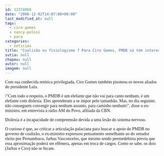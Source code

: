 ```yaml
---
id: 12374868
date: "2006-12-02T14:07:00+00:00"
last_modified_at: null
tags:
  - ciro-gomes
  - nancy-pelosi
  - para
categories:
  - noticias
title: "Coalizão ou fisiologismo ? Para Ciro Gomes, PMDB só tem interesse pelos cargos"
sutia: null
chapeu: null
autor: null
imagem: null
---
```

<p><P><FONT face=Verdana>Com sua conhecida retórica privilegiada, Ciro Gomes também pisoteou os novos aliados do presidente Lula.</FONT></P></p>
<p><P><FONT face=Verdana>\"Com todo o respeito, o PMDB é um elefante que não vai para canto nenhum, é um elefante com dislexia. Eles aprenderam a se impor pelo tamanhão. Mas, no dia seguinte, não conseguem convergir para nenhum assunto, para caminho nenhum\", disse o ex-ministro, em entrevista à rádio AM do Povo, afiliada da CBN. </FONT></P></p>
<p><P><FONT face=Verdana>Dislexia é a incapacidade de compreensão devida a uma lesão do sistema nervoso. </FONT></P></p>
<p><P><FONT face=Verdana>O curioso é que, ao criticar a articulação palaciana para buscar o apoio do PMDB no governo de coalizão, o ex-ministro expressou pensamento semelhante ao do senador eleito por Pernambuco, Jarbas Vasconcelos, que mesmo sendo peemedebista previu que essa aproximação poderá ser efêmera, apenas em troca de cargos. Como se sabe, os dois (Jarbas e Ciro) não se bicam.</FONT></P> </p>
